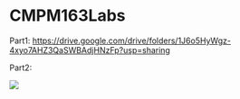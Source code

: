 # CMPM163Labs
Part1:
  https://drive.google.com/drive/folders/1J6o5HyWgz-4xyo7AHZ3QaSWBAdjHNzFp?usp=sharing
  
Part2:

![](lab2/Images/Part2_SS1)
